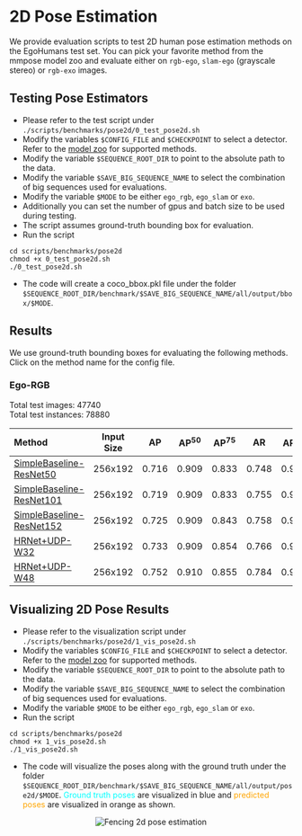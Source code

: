 # 2D Pose Estimation

We provide evaluation scripts to test 2D human pose estimation methods on the EgoHumans test set.
You can pick your favorite method from the mmpose model zoo and evaluate either on ```rgb-ego```, ```slam-ego``` (grayscale stereo) or ```rgb-exo``` images.


## Testing Pose Estimators

- Please refer to the test script under ```./scripts/benchmarks/pose2d/0_test_pose2d.sh```
- Modify the variables ```$CONFIG_FILE``` and ```$CHECKPOINT``` to select a detector. Refer to the [model zoo](https://github.com/rawalkhirodkar/egohumans/tree/main/egohumans/external/mmpose/configs) for supported methods.
- Modify the variable ```$SEQUENCE_ROOT_DIR``` to point to the absolute path to the data.
- Modify the variable ```$SAVE_BIG_SEQUENCE_NAME``` to select the combination of big sequences used for evaluations.
- Modify the variable ```$MODE``` to be either ```ego_rgb```, ```ego_slam``` or ```exo```.
- Additionally you can set the number of gpus and batch size to be used during testing.
- The script assumes ground-truth bounding box for evaluation.
- Run the script
```shell
cd scripts/benchmarks/pose2d
chmod +x 0_test_pose2d.sh
./0_test_pose2d.sh
```
- The code will create a coco_bbox.pkl file under the folder ```$SEQUENCE_ROOT_DIR/benchmark/$SAVE_BIG_SEQUENCE_NAME/all/output/bbox/$MODE```.


## Results
We use ground-truth bounding boxes for evaluating the following methods. Click on the method name for the config file.

### Ego-RGB 
Total test images: 47740  
Total test instances: 78880


|Method                                          | Input Size |  AP   | AP<sup>50</sup> | AP<sup>75</sup> |  AR   | AR<sup>50</sup> |                     ckpt                                            |
| :-------------------------------------------- | :--------: | :---: | :-------------: | :-------------: | :---: | :-------------: | :-------------------------------------------: |
| [SimpleBaseline-ResNet50](/configs/body/2d_kpt_sview_rgb_img/topdown_heatmap/coco/res50_coco_256x192.py) |  256x192   | 0.716 |      0.909      |      0.833      | 0.748 |      0.912      | [ckpt](https://download.openmmlab.com/mmpose/top_down/resnet/res50_coco_256x192-ec54d7f3_20200709.pth) |
| [SimpleBaseline-ResNet101](/configs/body/2d_kpt_sview_rgb_img/topdown_heatmap/coco/res101_coco_256x192.py) |  256x192   | 0.719 |      0.909      |      0.833      | 0.755 |      0.910      | [ckpt](https://download.openmmlab.com/mmpose/top_down/resnet/res101_coco_256x192-6e6babf0_20200708.pth) |
| [SimpleBaseline-ResNet152](/configs/body/2d_kpt_sview_rgb_img/topdown_heatmap/coco/res152_coco_256x192.py) |  256x192   | 0.725 |      0.909      |      0.843      | 0.758 |      0.913      | [ckpt](https://download.openmmlab.com/mmpose/top_down/resnet/res152_coco_256x192-f6e307c2_20200709.pth) |
| [HRNet+UDP-W32](configs/body/2d_kpt_sview_rgb_img/topdown_heatmap/coco/hrnet_w32_coco_256x192_udp.py) |  256x192   | 0.733 |      0.909      |      0.854      | 0.766 |      0.916      | [ckpt](https://download.openmmlab.com/mmpose/top_down/resnet/res50_coco_256x192-ec54d7f3_20200709.pth) |
| [HRNet+UDP-W48](configs/body/2d_kpt_sview_rgb_img/topdown_heatmap/coco/hrnet_w48_coco_256x192_udp.py) |  256x192   | 0.752 |      0.910      |      0.855      | 0.784 |      0.918      | [ckpt](https://download.openmmlab.com/mmpose/top_down/udp/hrnet_w48_coco_256x192_udp-2554c524_20210223.pth) |


## Visualizing 2D Pose Results
- Please refer to the visualization script under ```./scripts/benchmarks/pose2d/1_vis_pose2d.sh```
- Modify the variables ```$CONFIG_FILE``` and ```$CHECKPOINT``` to select a detector. Refer to the [model zoo](https://github.com/rawalkhirodkar/egohumans/tree/main/egohumans/external/mmpose/configs) for supported methods.
- Modify the variable ```$SEQUENCE_ROOT_DIR``` to point to the absolute path to the data.
- Modify the variable ```$SAVE_BIG_SEQUENCE_NAME``` to select the combination of big sequences used for evaluations.
- Modify the variable ```$MODE``` to be either ```ego_rgb```, ```ego_slam``` or ```exo```.
- Run the script
```shell
cd scripts/benchmarks/pose2d
chmod +x 1_vis_pose2d.sh
./1_vis_pose2d.sh
```
- The code will visualize the poses along with the ground truth under the folder ```$SEQUENCE_ROOT_DIR/benchmark/$SAVE_BIG_SEQUENCE_NAME/all/output/pose2d/$MODE```.
<span style="color:cyan;">Ground truth poses</span> are visualized in blue and <span style="color:orange;">predicted poses</span> are visualized in orange as shown.

<div style="text-align:center;">
    <img src="images/pose2d.gif" alt="Fencing 2d pose estimation">
</div>
